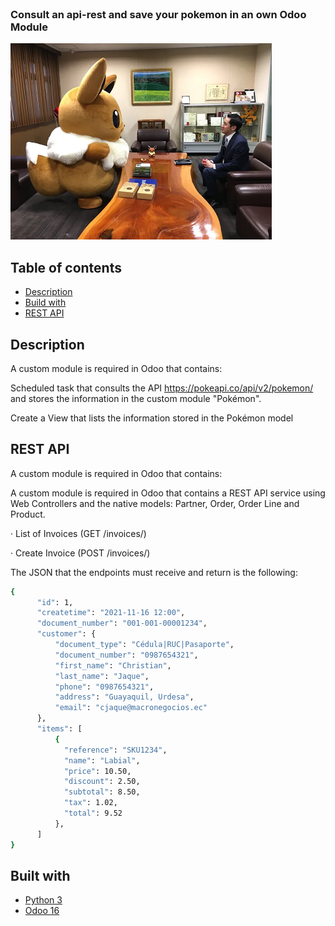 <!-- PROJECT LOGO -->
<br />
<p>
  <h3>Consult an api-rest and save your pokemon in an own Odoo Module</h3>
  <img src="https://github.com/cjmont/odoo_custom_module/blob/main/img/pokemon.png" />
</p>


<!-- GETTING STARTED -->
## Table of contents

* [Description](#description)
* [Build with](#built-with)
* [REST API](#rest-api)



## Description

A custom module is required in Odoo that contains:

Scheduled task that consults the API https://pokeapi.co/api/v2/pokemon/ and stores the information in the custom module "Pokémon".

Create a View that lists the information stored in the Pokémon model


## REST API

A custom module is required in Odoo that contains:

A custom module is required in Odoo that contains a REST API service using Web Controllers and the native models: Partner, Order, Order Line and Product.

· List of Invoices (GET /invoices/)

· Create Invoice (POST /invoices/)

The JSON that the endpoints must receive and return is the following:

```sh
{
      "id": 1,
      "createtime": "2021-11-16 12:00",
      "document_number": "001-001-00001234", 
      "customer": {
          "document_type": "Cédula|RUC|Pasaporte", 
          "document_number": "0987654321", 
          "first_name": "Christian",
          "last_name": "Jaque", 
          "phone": "0987654321",
          "address": "Guayaquil, Urdesa", 
          "email": "cjaque@macronegocios.ec"
      },
      "items": [
          {
            "reference": "SKU1234", 
            "name": "Labial",
            "price": 10.50,
            "discount": 2.50,
            "subtotal": 8.50,
            "tax": 1.02,
            "total": 9.52
          },
      ]
}
```


## Built with

* [Python 3](https://www.python.org/downloads/)
* [Odoo 16](https://www.odoo.com/es_ES/blog/viajes-5/conoce-odoo-16-968)




 
